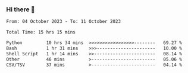 ### Hi there 👋

<!--
**ututono/ututono** is a ✨ _special_ ✨ repository because its `README.md` (this file) appears on your GitHub profile.

Here are some ideas to get you started:

- 🔭 I’m currently working on ...
- 🌱 I’m currently learning ...
- 👯 I’m looking to collaborate on ...
- 🤔 I’m looking for help with ...
- 💬 Ask me about ...
- 📫 How to reach me: ...
- 😄 Pronouns: ...
- ⚡ Fun fact: ...
-->



<!--START_SECTION:waka-->

```txt
From: 04 October 2023 - To: 11 October 2023

Total Time: 15 hrs 15 mins

Python         10 hrs 34 mins  >>>>>>>>>>>>>>>>>--------   69.27 %
Bash           1 hr 31 mins    >>>----------------------   10.00 %
Shell Script   1 hr 14 mins    >>-----------------------   08.14 %
Other          46 mins         >------------------------   05.06 %
CSV/TSV        37 mins         >------------------------   04.14 %
```

<!--END_SECTION:waka-->
